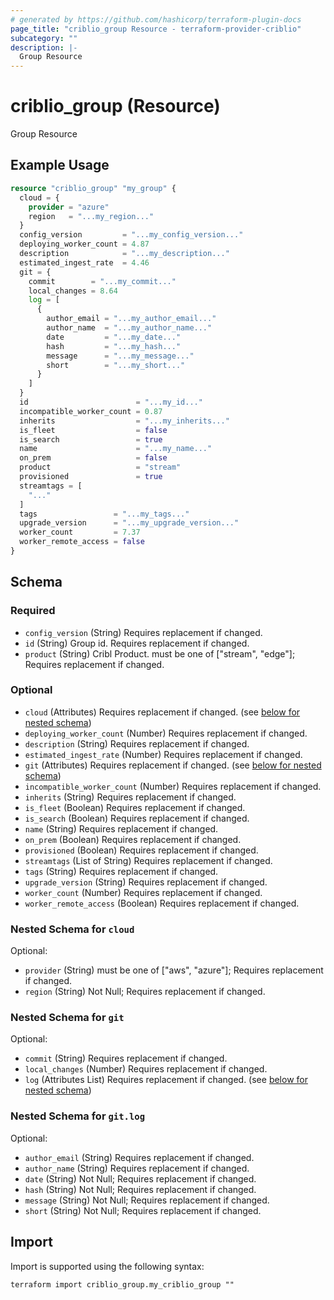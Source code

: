 ```yaml
---
# generated by https://github.com/hashicorp/terraform-plugin-docs
page_title: "criblio_group Resource - terraform-provider-criblio"
subcategory: ""
description: |-
  Group Resource
---
```


# criblio_group (Resource)

Group Resource

## Example Usage

```terraform
resource "criblio_group" "my_group" {
  cloud = {
    provider = "azure"
    region   = "...my_region..."
  }
  config_version         = "...my_config_version..."
  deploying_worker_count = 4.87
  description            = "...my_description..."
  estimated_ingest_rate  = 4.46
  git = {
    commit        = "...my_commit..."
    local_changes = 8.64
    log = [
      {
        author_email = "...my_author_email..."
        author_name  = "...my_author_name..."
        date         = "...my_date..."
        hash         = "...my_hash..."
        message      = "...my_message..."
        short        = "...my_short..."
      }
    ]
  }
  id                        = "...my_id..."
  incompatible_worker_count = 0.87
  inherits                  = "...my_inherits..."
  is_fleet                  = false
  is_search                 = true
  name                      = "...my_name..."
  on_prem                   = false
  product                   = "stream"
  provisioned               = true
  streamtags = [
    "..."
  ]
  tags                 = "...my_tags..."
  upgrade_version      = "...my_upgrade_version..."
  worker_count         = 7.37
  worker_remote_access = false
}
```

<!-- schema generated by tfplugindocs -->
## Schema

### Required

- `config_version` (String) Requires replacement if changed.
- `id` (String) Group id. Requires replacement if changed.
- `product` (String) Cribl Product. must be one of ["stream", "edge"]; Requires replacement if changed.

### Optional

- `cloud` (Attributes) Requires replacement if changed. (see [below for nested schema](#nestedatt--cloud))
- `deploying_worker_count` (Number) Requires replacement if changed.
- `description` (String) Requires replacement if changed.
- `estimated_ingest_rate` (Number) Requires replacement if changed.
- `git` (Attributes) Requires replacement if changed. (see [below for nested schema](#nestedatt--git))
- `incompatible_worker_count` (Number) Requires replacement if changed.
- `inherits` (String) Requires replacement if changed.
- `is_fleet` (Boolean) Requires replacement if changed.
- `is_search` (Boolean) Requires replacement if changed.
- `name` (String) Requires replacement if changed.
- `on_prem` (Boolean) Requires replacement if changed.
- `provisioned` (Boolean) Requires replacement if changed.
- `streamtags` (List of String) Requires replacement if changed.
- `tags` (String) Requires replacement if changed.
- `upgrade_version` (String) Requires replacement if changed.
- `worker_count` (Number) Requires replacement if changed.
- `worker_remote_access` (Boolean) Requires replacement if changed.

<a id="nestedatt--cloud"></a>
### Nested Schema for `cloud`

Optional:

- `provider` (String) must be one of ["aws", "azure"]; Requires replacement if changed.
- `region` (String) Not Null; Requires replacement if changed.


<a id="nestedatt--git"></a>
### Nested Schema for `git`

Optional:

- `commit` (String) Requires replacement if changed.
- `local_changes` (Number) Requires replacement if changed.
- `log` (Attributes List) Requires replacement if changed. (see [below for nested schema](#nestedatt--git--log))

<a id="nestedatt--git--log"></a>
### Nested Schema for `git.log`

Optional:

- `author_email` (String) Requires replacement if changed.
- `author_name` (String) Requires replacement if changed.
- `date` (String) Not Null; Requires replacement if changed.
- `hash` (String) Not Null; Requires replacement if changed.
- `message` (String) Not Null; Requires replacement if changed.
- `short` (String) Not Null; Requires replacement if changed.

## Import

Import is supported using the following syntax:

```shell
terraform import criblio_group.my_criblio_group ""
```
